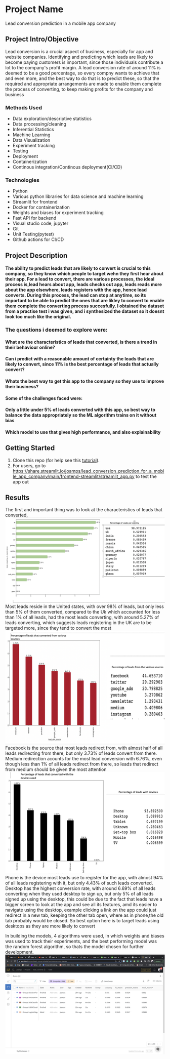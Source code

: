 # Project Name
Lead conversion prediction in a mobile app company

## Project Intro/Objective
Lead conversion is a crucial aspect of business, especially for app and website companies. Identifying and predicting which leads are likely to become paying customers is important, since those individuals contribute a lot to the company's profit margin. A lead conversion rate of around 11% is deemed to be a good percentage, so every compny wants to achieve that and even more, and the best way to do that is to predict these, so that the required and appropriate arrangements are made to enable them complete the process of converting, to keep making profits for the company and business 

### Methods Used
* Data exploration/descriptive statistics
* Data processing/cleaning
* Inferential Statistics
* Machine Learning
* Data Visualization
* Experiment tracking
* Testing
* Deployment
* Containerization
* Continous integration/Continous deployment(CI/CD)

### Technologies
* Python
* Various python libraries for data science and machine learning
* Streamlit for frontend
* Docker for containerization
* Weights and biases for experiment tracking
* Fast API for backend
* Visual studio code, jupyter
* Git
* Unit Testing(pytest)
* Github actions for CI/CD

## Project Description
#### The ability to predict leads that are likely to convert is crucial to this company, so they know which people to target wehn they first hear about their app. For a lead to convert, there are various processes, the ideal process is,lead hears about app, leads checks out app, leads reads more about the app elsewhere, leads registers with the app, hence lead converts. During this process, the lead can stop at anytime, so its important to be able to predict the ones that are likley to convert to enable them complete the converting process succesfully. I obtained the dataset from a practise test i was given, and i synthesized the dataset so it doesnt look too much like the original.
### The questions i deemed to explore were:
#### What are the characteristics of leads that converted, is there a trend in their behaviour online?
#### Can i predict with a reasonable amount of certainty the leads that are likely to convert, since 11% is the best percentage of leads that actually convert?
#### Whats the best way to get this app to the company so they use to improve their business?

#### Some of the challenges faced were:
#### Only a little under 5% of leads converted with this app, so best way to balance the data appropriately so the ML algorithm trains on it without bias
#### Which model to use that gives high performance, and also explainability

## Getting Started
1. Clone this repo (for help see this [tutorial](https://help.github.com/articles/cloning-a-repository/)).
2. For users, go to https://share.streamlit.io/joamps/lead_conversion_prediction_for_a_mobile_app_company/main/frontend-streamlit/streamlit_app.py to test the app out

## Results
The first and important thing was to look at the characteristics of leads that converted, 
![Lead country of origin](https://github.com/JoAmps/Lead_conversion_prediction_for_a_mobile_app_company/blob/main/leads_per_country.png)
Most leads reside in the United states, with over 98% of leads, but only less than 5% of them converted, compared to the Uk which accounted for less than 1% of all leads, had the most leads converting, with around 5.27% of leads converting, which suggests leads registering in the UK are to be targeted more, since they tend to convert the most
![Lead source ](https://github.com/JoAmps/Lead_conversion_prediction_for_a_mobile_app_company/blob/main/leads_per_sources.png)
Facebook is the source that most leads redirect from, with almost half of all leads redirecting from there, but only 3.73% of leads convert from there. Medium redirection acounts for the most lead conversion with 6.76%, even though less than 1% of all leads redirect from there, so leads that redirect from medium should be given the most attention
![Lead devices](https://github.com/JoAmps/Lead_conversion_prediction_for_a_mobile_app_company/blob/main/lead_devices.png)
Phone is the device most leads use to register for the app, with almost 94% of all leads registering with it, but only 4.43% of such leads converted. Desktop has the highest conversion rate, with around 6.69% of all leads converting when they used desktop to sign up, but only 5% of all leads signed up using the desktop, this could be due to the fact that leads have a bigger screen to look at the app and see all its features, amd its easier to navigate using the desktop, example clicking a link on the app could just redirect in a new tab, keeping the other tab open, where as in phone,the old tab probably would be closed. So best option here is to target leads using desktops as they are more likely to convert

In building the models, 4 algorithms were used, in which weights and biases was used to track their experiments, and the best performing model was the random forest algorithm, so thats the model chosen for further development.
![Experiment tracking](https://github.com/JoAmps/Lead_conversion_prediction_for_a_mobile_app_company/blob/main/plots/wandb_experiment_tracking.png)

